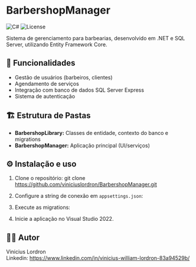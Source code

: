# BarbershopManager

![C#](https://img.shields.io/badge/language-C%23-blue.svg)
![License](https://img.shields.io/badge/license-MIT-green.svg)

Sistema de gerenciamento para barbearias, desenvolvido em .NET e SQL Server, utilizando Entity Framework Core.

## 🚀 Funcionalidades

- Gestão de usuários (barbeiros, clientes)
- Agendamento de serviços
- Integração com banco de dados SQL Server Express
- Sistema de autenticação

## 🏗️ Estrutura de Pastas

- **BarbershopLibrary:** Classes de entidade, contexto do banco e migrations
- **BarbershopManager:** Aplicação principal (UI/serviços)

## ⚙️ Instalação e uso

1. Clone o repositório:
git clone https://github.com/viniciuslordron/BarbershopManager.git

2. Configure a string de conexão em `appsettings.json`:

3. Execute as migrations:

4. Inicie a aplicação no Visual Studio 2022.


## 👨‍💻 Autor

Vinicius Lordron  
Linkedin: https://www.linkedin.com/in/vinicius-william-lordron-83a94529b/



